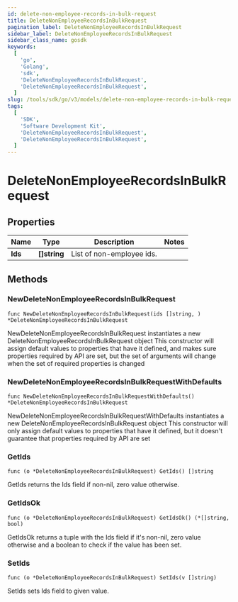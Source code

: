 ```yaml
---
id: delete-non-employee-records-in-bulk-request
title: DeleteNonEmployeeRecordsInBulkRequest
pagination_label: DeleteNonEmployeeRecordsInBulkRequest
sidebar_label: DeleteNonEmployeeRecordsInBulkRequest
sidebar_class_name: gosdk
keywords:
  [
    'go',
    'Golang',
    'sdk',
    'DeleteNonEmployeeRecordsInBulkRequest',
    'DeleteNonEmployeeRecordsInBulkRequest',
  ]
slug: /tools/sdk/go/v3/models/delete-non-employee-records-in-bulk-request
tags:
  [
    'SDK',
    'Software Development Kit',
    'DeleteNonEmployeeRecordsInBulkRequest',
    'DeleteNonEmployeeRecordsInBulkRequest',
  ]
---
```


# DeleteNonEmployeeRecordsInBulkRequest

## Properties

| Name    | Type         | Description               | Notes |
| ------- | ------------ | ------------------------- | ----- |
| **Ids** | **[]string** | List of non-employee ids. |

## Methods

### NewDeleteNonEmployeeRecordsInBulkRequest

`func NewDeleteNonEmployeeRecordsInBulkRequest(ids []string, ) *DeleteNonEmployeeRecordsInBulkRequest`

NewDeleteNonEmployeeRecordsInBulkRequest instantiates a new DeleteNonEmployeeRecordsInBulkRequest object This constructor will assign default values to properties that have it defined, and makes sure properties required by API are set, but the set of arguments will change when the set of required properties is changed

### NewDeleteNonEmployeeRecordsInBulkRequestWithDefaults

`func NewDeleteNonEmployeeRecordsInBulkRequestWithDefaults() *DeleteNonEmployeeRecordsInBulkRequest`

NewDeleteNonEmployeeRecordsInBulkRequestWithDefaults instantiates a new DeleteNonEmployeeRecordsInBulkRequest object This constructor will only assign default values to properties that have it defined, but it doesn't guarantee that properties required by API are set

### GetIds

`func (o *DeleteNonEmployeeRecordsInBulkRequest) GetIds() []string`

GetIds returns the Ids field if non-nil, zero value otherwise.

### GetIdsOk

`func (o *DeleteNonEmployeeRecordsInBulkRequest) GetIdsOk() (*[]string, bool)`

GetIdsOk returns a tuple with the Ids field if it's non-nil, zero value otherwise and a boolean to check if the value has been set.

### SetIds

`func (o *DeleteNonEmployeeRecordsInBulkRequest) SetIds(v []string)`

SetIds sets Ids field to given value.

